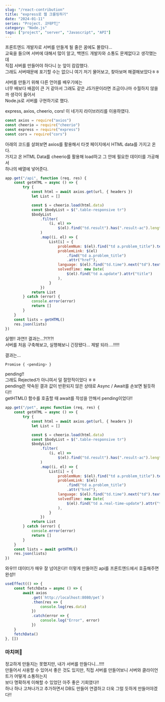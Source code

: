 ```yaml
---
slug: "/react-contribution"
title: "express로 웹 크롤링하기"
date: "2024-01-11"
series: "Project. 코테PT💪"
category: "Node.js"
tags: ["project", "server", "Javascript", "API"]
---
```


프론트엔드 개발자로 서버를 만들게 될 줄은 꿈에도 몰랐다...  
교육을 들으며 서버에 대해서 많이 알고, 백엔드 개발자와 소통도 문제없다고 생각했는데  
직접 서버를 만들어야 하다니 눈 앞이 캄캄했다.  
그래도 서버때문에 포기할 수는 없으니 여기 저기 물어보고, 찾아보며 해결해보았다ㅎㅎ

서버를 만들기 위해 다른 언어를 배우기에는  
너무 배보다 배꼽이 큰 거 같아서 그래도 같은 JS가문이라면 조금이나마 수월하지 않을까 생각이 들어서  
Node.js로 서버를 구현하기로 했다.

express, axios, cheerio, cors! 이 네가지 라이브러리를 이용하였다.

```javascript
const axios = require("axios")
const cheerio = require("cheerio")
const express = require("express")
const cors = require("cors")
```

아래의 코드를 살펴보면 axios를 활용해서 타겟 페이지에서 HTML data를 가지고 온다.  
가지고 온 HTML Data를 cheerio를 활용해 load하고 그 안에 필요한 데이터를 가공해서  
하나의 배열에 넣어준다.

```javascript
app.get("/api", function (req, res) {
    const getHTML = async () => {
        try {
            const html = await axios.get(url, { headers })
            let List = []

            const $ = cheerio.load(html.data)
            const $bodyList = $(".table-responsive tr")
            $bodyList
                .filter(
                    (i, el) =>
                        $(el).find("td.result").has(".result-ac").length > 0
                )
                .map((i, el) => {
                    List[i] = {
                        problemNum: $(el).find("td a.problem_title").text(),
                        problemLink: $(el)
                            .find("td a.problem_title")
                            .attr("href"),
                        language: $(el).find("td.time").next("td").text(),
                        solvedTime: new Date(
                            $(el).find("td a.update").attr("title")
                        ),
                    }
                })
            return List
        } catch (error) {
            console.error(error)
            return []
        }
    }
    const lists = getHTML()
    res.json(lists)
})
```

실행!! 과연!! 결과는...?!?!?!  
서버를 처음 구축해보고, 실행해보니 긴장됐다... 제발 되라....!!!!!

결과는...

```bash
Promise { <pending> }
```

pending!!  
그래도 Rejected가 아니여서 덜 절망적이었다 ㅎㅎ  
pending은 약속된 결과 값이 반환되지 않은 상태로 Async / Await를 손보면 될듯하다!!  
getHTML() 함수를 호출할 때 await를 작성을 안해서 pending이었다!!

```javascript
app.get("/pet", async function (req, res) {
    const getHTML = async () => {
        try {
            const html = await axios.get(url, { headers })
            let List = []

            const $ = cheerio.load(html.data)
            const $bodyList = $(".table-responsive tr")
            $bodyList
                .filter(
                    (i, el) =>
                        $(el).find("td.result").has(".result-ac").length > 0
                )
                .map((i, el) => {
                    List[i] = {
                        problemNum: $(el).find("td a.problem_title").text(),
                        problemLink: $(el)
                            .find("td a.problem_title")
                            .attr("href"),
                        language: $(el).find("td.time").next("td").text(),
                        solvedTime: new Date(
                            $(el).find("td a.real-time-update").attr("title")
                        ),
                    }
                })
            return List
        } catch (error) {
            console.error(error)
            return []
        }
    }
    const lists = await getHTML()
    res.json(lists)
})
```

와우!!! 데이터가 매우 잘 넘어온다!!
이렇게 만들어진 api를 프론트엔드에서 호출해주면 완성!!

```javascript
useEffect(() => {
    const fetchData = async () => {
        await axios
            .get(`http://localhost:8080/pet`)
            .then(res => {
                console.log(res.data)
            })
            .catch(error => {
                console.log("Error", error)
            })
    }
    fetchData()
}, [])
```

### 마치며🎉

정교하게 만들지는 못했지만, 내가 서버를 만들다니...!!!!  
만들어서 사용할 수 있어서 좋은 것도 있지만, 직접 서버를 만들어보니 서버와 클라이언트가 어떻게 소통하는지  
보다 명확하게 이해할 수 있었던 아주 좋은 기회였다!!  
하나 하나 고쳐나가고 추가하면서 DB도 만들어 연결하고 더욱 그럴 듯하게 만들어야겠다!!
